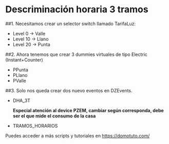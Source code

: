 # Descriminación horaria 3 tramos

##1. Necesitamos crear un selector switch llamado TarifaLuz:

   - Level 0 -> Valle
   - Level 10 -> Llano
   - Level 20 -> Punta

##2. Ahora tenemos que crear 3 dummies virtuales de tipo Electric (Instant+Counter)

   - PPunta
   - PLlano
   - PValle



##3. Solo nos queda crear dos nuevo eventos en DZEvents.
   - DHA_3T

     **Especial atención al device PZEM, cambiar según corresponda, debe ser el que mide el consumo de la casa**

   - TRAMOS_HORARIOS


Puedes acceder a más scripts y tutoriales en https://domotuto.com/
